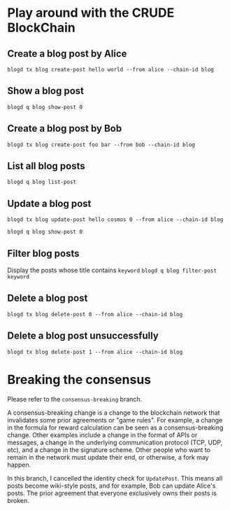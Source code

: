 # Play around with the CRUDE BlockChain
## Create a blog post by Alice
```blogd tx blog create-post hello world --from alice --chain-id blog```
## Show a blog post
```blogd q blog show-post 0```
## Create a blog post by Bob
```blogd tx blog create-post foo bar --from bob --chain-id blog```
## List all blog posts
```blogd q blog list-post```
## Update a blog post
```blogd tx blog update-post hello cosmos 0 --from alice --chain-id blog```

```blogd q blog show-post 0```
## Filter blog posts
Display the posts whose title contains `keyword` 
```blogd q blog filter-post keyword```
## Delete a blog post
```blogd tx blog delete-post 0 --from alice --chain-id blog```
## Delete a blog post unsuccessfully
```blogd tx blog delete-post 1 --from alice --chain-id blog```

# Breaking the consensus
Please refer to the `consensus-breaking` branch.

A consensus-breaking change is a change to the blockchain network that invalidates some prior agreements or "game rules". For example, a change in the formula for reward calculation can be seen as a consensus-breaking change. Other examples include a change in the format of APIs or messages, a change in the underlying communication protocol (TCP, UDP, etc), and a change in the signature scheme. Other people who want to remain in the network must update their end, or otherwise, a fork may happen.

In this branch, I cancelled the identity check for `UpdatePost`. This means all posts become wiki-style posts, and for example, Bob can update Alice's posts. The prior agreement that everyone exclusively owns their posts is broken.
